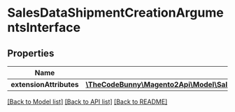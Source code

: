 # SalesDataShipmentCreationArgumentsInterface

## Properties
Name | Type | Description | Notes
------------ | ------------- | ------------- | -------------
**extensionAttributes** | [**\TheCodeBunny\Magento2Api\Model\SalesDataShipmentCreationArgumentsExtensionInterface**](SalesDataShipmentCreationArgumentsExtensionInterface.md) |  | [optional] 

[[Back to Model list]](../README.md#documentation-for-models) [[Back to API list]](../README.md#documentation-for-api-endpoints) [[Back to README]](../README.md)



